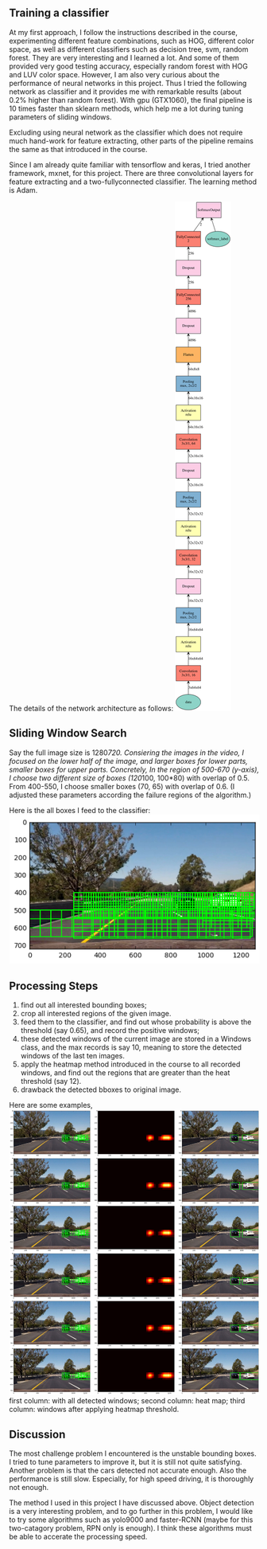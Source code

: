 
## Training a classifier

   At my first approach, I follow the instructions described in the course, experimenting different feature combinations, such as HOG, different color space, as well as different classifiers such as decision tree, svm, random forest. They are very interesting and I learned a lot. And some of them provided very good testing accuracy, especially random forest with HOG and LUV color space. However, I am also very curious about the performance of neural networks in this project. Thus I tried the following network as classifier and it provides me with remarkable results (about 0.2% higher than random forest). With gpu (GTX1060), the final pipeline is 10 times faster than sklearn methods, which help me a lot during tuning parameters of sliding windows. 
   
   Excluding using neural network as the classifier which does not require much hand-work for feature extracting, other parts of the pipeline remains the same as that introduced in the course.
   
   Since I am already quite familiar with tensorflow and keras, I tried another framework, mxnet, for this project. 
There are three convolutional layers for feature extracting and a two-fullyconnected classifier. The learning method is Adam. 

The details of the network architecture as follows:
![svg](output_images/output_2_0.svg)



## Sliding Window Search
Say the full image size is 1280*720. Consiering the images in the video, I focused on the lower half of the image, and larger boxes for lower parts, smaller boxes for upper parts.
Concretely, 
In the region of 500-670 (y-axis), I choose two different size of boxes (120*100, 100*80) with overlap of 0.5.
From 400-550, I choose smaller boxes (70, 65) with overlap of 0.6.
(I adjusted these parameters according the failure regions of the algorithm.)

Here is the all boxes I feed to the classifier:
![png](output_images/all_windows.png)

## Processing Steps
1. find out all interested bounding boxes;
2. crop all interested regions of the given image.
3. feed them to the classifier, and find out whose probability is above the threshold (say 0.65), and record the positive windows;
4. these detected windows of the current image are stored in a Windows class, and the max records is say 10, meaning to store the detected windows of the last ten images.
5. apply the heatmap method introduced in the course to all recorded windows, and find out the regions that are greater than the heat threshold (say 12).
6. drawback the detected bboxes to original image.

Here are some examples, 
![png](output_images/results1.png)
first column: with all detected windows;
second column: heat map;
third column: windows after applying heatmap threshold.

## Discussion

The most challenge problem I encountered is the unstable bounding boxes. I tried to tune parameters to improve it, but it is still not quite satisfying. Another problem is that the cars detected not accurate enough. Also the performance is still slow. Especially, for high speed driving, it is thoroughly not enough. 

The method I used in this project I have discussed above. Object detection is a very interesting problem, and to go further in this problem, I would like to try some algorithms such as yolo9000 and faster-RCNN (maybe for this two-catagory problem, RPN only is enough). I think these algorithms must be able to accerate the processing speed.
